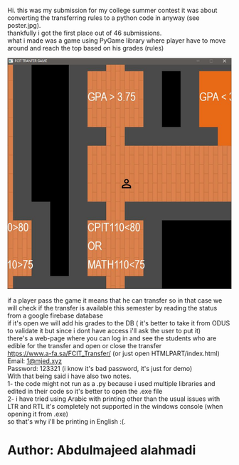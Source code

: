 Hi. this was my submission for my college summer contest it was about converting the transferring rules to a python code in anyway (see poster.jpg).  
thankfully i got the first place out of 46 submissions.  
what i made was a game using PyGame library where player have to move around and reach the top based on his grades (rules)  

![Screenshot](Screenshot-1.JPG)

if a player pass the game it means that he can transfer so in that case we will check if the transfer is available this semester by reading the status from a google firebase database  
if it's open we will add his grades to the DB ( it's better to take it from ODUS to validate it but since i dont have access i'll ask the user to put it)  
there's a web-page where you can log in and see the students who are edible for the transfer and open or close the transfer  
https://www.a-fa.sa/FCIT_Transfer/ (or just open HTMLPART/index.html)  
Email: 1@mjed.xyz  
Password: 123321 (i know it's bad password, it's just for demo)  
With that being said i have also two notes.  
1- the code might not run as a .py because i used multiple libraries and edited in their code so it's better to open the .exe file  
2- i have tried using Arabic with printing other than the usual issues with LTR and RTL it's completely not supported in the windows console (when opening it from .exe)  
   so that's why i'll be printing in English :(.  

# Author: Abdulmajeed alahmadi
